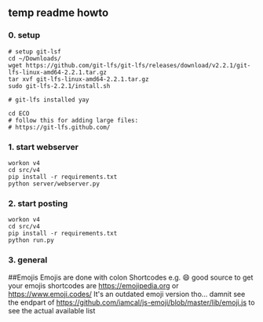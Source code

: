 ## temp readme howto

### 0. setup

    # setup git-lsf
    cd ~/Downloads/
    wget https://github.com/git-lfs/git-lfs/releases/download/v2.2.1/git-lfs-linux-amd64-2.2.1.tar.gz
    tar xvf git-lfs-linux-amd64-2.2.1.tar.gz
    sudo git-lfs-2.2.1/install.sh

    # git-lfs installed yay

    cd ECO
    # follow this for adding large files:
    # https://git-lfs.github.com/


### 1. start webserver

    workon v4
    cd src/v4
    pip install -r requirements.txt
    python server/webserver.py

### 2. start posting

    workon v4
    cd src/v4
    pip install -r requirements.txt
    python run.py

### 3. general

##Emojis
Emojis are done with colon Shortcodes e.g. :smile:
good source to get your emojis shortcodes are https://emojipedia.org or https://www.emoji.codes/
It's an outdated emoji version tho... damnit
see the endpart of https://github.com/iamcal/js-emoji/blob/master/lib/emoji.js
to see the actual available list
